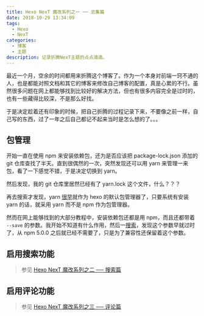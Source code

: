 ```yaml
---
title: Hexo NexT 魔改系列之一 ── 总集篇
date: 2018-10-29 13:34:09
tags:
  - Hexo
  - NexT
categories:
  - 博客
  - 主题
description: 记录折腾NexT主题的点点滴滴。
---
```


最近一个月，空余的时间都用来折腾这个博客了。作为一个本身对前端一窍不通的人，也是都能对照文档和其它的博客来修改自己博客的配置，真是心累的不行。虽然很多问题在网上都能够找到比较好的解决方法，但也有很多内容完全是过时的，也有一些藏得比较深，不是那么好找。

于是决定趁着还有印象的时候，把自己折腾的过程记录下来，不要像之前一样，自己写的东西，过了一年之后自己都记不起来当时是怎么想的了。。。

## 包管理

开始一直在使用 npm 来安装依赖包，还为是否应该把 package-lock.json 添加的 git 仓库查找了半天。直到很偶然的一次，突然发现还可以用 yarn 来管理一来包，看了一下感觉不错，于是决定切换到 yarn。

然后发现，我的 git 仓库里居然已经有了 yarn.lock 这个文件，什么？？？

再去搜索才发现，yarn [很早][1]就作为 hexo 的默认包管理器了，只要系统有安装 yarn 的话，就采用 yarn 而不是 npm 作为包管理器。

然而在网上能够找到的大部分教程中，安装依赖包还都是用 npm，而且还都带着 `--save` 的参数。我开始不知道有什么作用，然后一[搜索][2]，发现这个参数早就过时了，从 npm 5.0.0 之后就已经不需要了，只是为了兼容性还保留着这个参数。

## 启用搜索功能

> 参见 [Hexo NexT 魔改系列之二 ── 搜索篇](/posts/2018-10-29-Hexo-NexT-2/)

## 启用评论功能

> 参见 [Hexo NexT 魔改系列之三 ── 评论篇](/posts/2018-10-29-Hexo-NexT-3/)





[1]: https://github.com/hexojs/hexo-cli/pull/20/
[2]: https://stackoverflow.com/questions/19578796/what-is-the-save-option-for-npm-install